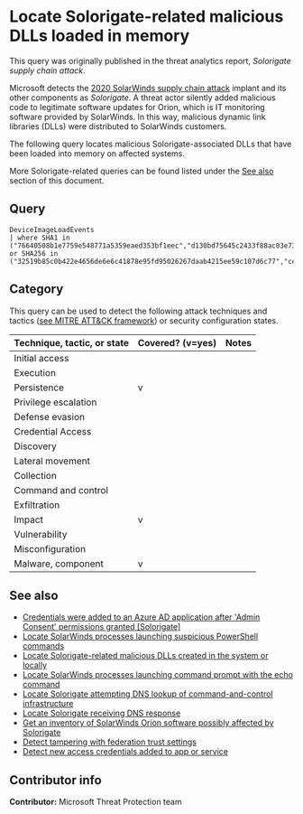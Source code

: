 # Locate Solorigate-related malicious DLLs loaded in memory

This query was originally published in the threat analytics report, *Solorigate supply chain attack*.

Microsoft detects the [2020 SolarWinds supply chain attack](https://msrc-blog.microsoft.com/2020/12/13/customer-guidance-on-recent-nation-state-cyber-attacks/) implant and its other components as *Solorigate*. A threat actor silently added malicious code to legitimate software updates for Orion, which is IT monitoring software provided by SolarWinds. In this way, malicious dynamic link libraries (DLLs) were distributed to SolarWinds customers.

The following query locates malicious Solorigate-associated DLLs that have been loaded into memory on affected systems.

More Solorigate-related queries can be found listed under the [See also](#see-also) section of this document.

## Query

```kusto
DeviceImageLoadEvents 
| where SHA1 in ("76640508b1e7759e548771a5359eaed353bf1eec","d130bd75645c2433f88ac03e73395fba172ef676","1acf3108bf1e376c8848fbb25dc87424f2c2a39c","e257236206e99f5a5c62035c9c59c57206728b28","6fdd82b7ca1c1f0ec67c05b36d14c9517065353b","2f1a5a7411d015d01aaee4535835400191645023","bcb5a4dcbc60d26a5f619518f2cfc1b4bb4e4387","16505d0b929d80ad1680f993c02954cfd3772207","d8938528d68aabe1e31df485eb3f75c8a925b5d9","395da6d4f3c890295f7584132ea73d759bd9d094","c8b7f28230ea8fbf441c64fdd3feeba88607069e","2841391dfbffa02341333dd34f5298071730366a","2546b0e82aecfe987c318c7ad1d00f9fa11cd305","2dafddbfb0981c5aa31f27a298b9c804e553c7bc","e2152737bed988c0939c900037890d1244d9a30e","fd15760abfc0b2537b89adc65b1ff3f072e7e31c") or SHA256 in ("32519b85c0b422e4656de6e6c41878e95fd95026267daab4215ee59c107d6c77","ce77d116a074dab7a22a0fd4f2c1ab475f16eec42e1ded3c0b0aa8211fe858d6","dab758bf98d9b36fa057a66cd0284737abf89857b73ca89280267ee7caf62f3b","eb6fab5a2964c5817fb239a7a5079cabca0a00464fb3e07155f28b0a57a2c0ed","ac1b2b89e60707a20e9eb1ca480bc3410ead40643b386d624c5d21b47c02917c","019085a76ba7126fff22770d71bd901c325fc68ac55aa743327984e89f4b0134","c09040d35630d75dfef0f804f320f8b3d16a481071076918e9b236a321c1ea77","0f5d7e6dfdd62c83eb096ba193b5ae394001bac036745495674156ead6557589","e0b9eda35f01c1540134aba9195e7e6393286dde3e001fce36fb661cc346b91d","20e35055113dac104d2bb02d4e7e33413fae0e5a426e0eea0dfd2c1dce692fd9","2b3445e42d64c85a5475bdbc88a50ba8c013febb53ea97119a11604b7595e53d","a3efbc07068606ba1c19a7ef21f4de15d15b41ef680832d7bcba485143668f2d","92bd1c3d2a11fc4aba2735d9547bd0261560fb20f36a0e7ca2f2d451f1b62690","a58d02465e26bdd3a839fd90e4b317eece431d28cab203bbdde569e11247d9e2","b8a05cc492f70ffa4adcd446b693d5aa2b71dc4fa2bf5022bf60d7b13884f666","cc082d21b9e880ceb6c96db1c48a0375aaf06a5f444cb0144b70e01dc69048e6","ffdbdd460420972fd2926a7f460c198523480bc6279dd6cca177230db18748e8")
```

## Category

This query can be used to detect the following attack techniques and tactics ([see MITRE ATT&CK framework](https://attack.mitre.org/)) or security configuration states.

| Technique, tactic, or state | Covered? (v=yes) | Notes |
|------------------------|----------|-------|
| Initial access |  |  |
| Execution |  |  |
| Persistence | v |  |
| Privilege escalation |  |  |
| Defense evasion |  |  |
| Credential Access |  |  |
| Discovery |  |  |
| Lateral movement |  |  |
| Collection |  |  |
| Command and control |  |  |
| Exfiltration |  |  |
| Impact | v |  |
| Vulnerability |  |  |
| Misconfiguration |  |  |
| Malware, component | v |  |

## See also

* [Credentials were added to an Azure AD application after 'Admin Consent' permissions granted [Solorigate]](../Persistence/CredentialsAddAfterAdminConsentedToApp[Solorigate].md)
* [Locate SolarWinds processes launching suspicious PowerShell commands](solorigate-launching-base64-powershell.md)
* [Locate Solorigate-related malicious DLLs created in the system or locally](solorigate-locate-dll-created-locally.md)
* [Locate SolarWinds processes launching command prompt with the echo command](solorigate-launching-cmd-echo.md)
* [Locate Solorigate attempting DNS lookup of command-and-control infrastructure](solorigate-c2-lookup-from-nonbrowser.md)
* [Locate Solorigate receiving DNS response](solorigate-c2-lookup-response.md)
* [Get an inventory of SolarWinds Orion software possibly affected by Solorigate](solorigate-possible-affected-software-orion.md)
* [Detect tampering with federation trust settings](../Defense%20evasion/tampering-w-federation-trust-settings[Solorigate].md)
* [Detect new access credentials added to app or service](../Privilege%20escalation/new-access-credential[Solorigate].md)

## Contributor info

**Contributor:** Microsoft Threat Protection team
